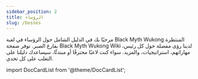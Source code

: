 ```yaml
---
sidebar_position: 2
title: الرؤساء
slug: /bosses
---
```


مرحبًا بك في الدليل الشامل حول الرؤساء في لعبة Black Myth Wukong المنتظرة بفارغ الصبر. توفر صفحة Black Myth Wukong Wiki لدينا رؤى مفصلة حول كل رئيس، مهاراتهم، استراتيجيات، والمزيد. سواء كنت لاعبًا محترفًا أو مبتدئًا، سيساعدك دليلنا على التغلب على كل تحدي.

import DocCardList from '@theme/DocCardList';

<DocCardList />